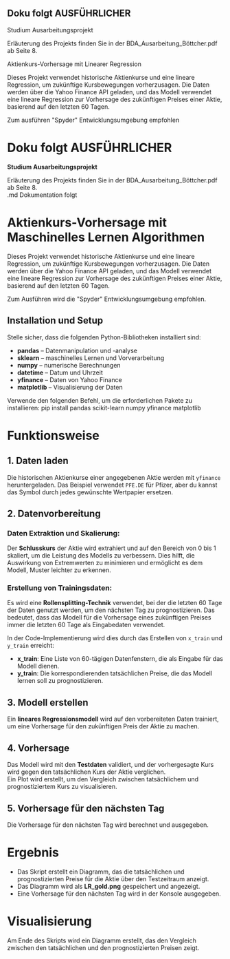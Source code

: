 ## Doku folgt AUSFÜHRLICHER
Studium Ausarbeitungsprojekt

Erläuterung des Projekts finden Sie in der BDA_Ausarbeitung_Böttcher.pdf ab Seite 8.

Aktienkurs-Vorhersage mit Linearer Regression

Dieses Projekt verwendet historische Aktienkurse und eine lineare Regression, um zukünftige Kursbewegungen vorherzusagen. Die Daten werden über die Yahoo Finance API geladen, und das Modell verwendet eine lineare Regression zur Vorhersage des zukünftigen Preises einer Aktie, basierend auf den letzten 60 Tagen.

Zum ausführen "Spyder" Entwicklungsumgebung empfohlen 

# Doku folgt AUSFÜHRLICHER  
**Studium Ausarbeitungsprojekt**

Erläuterung des Projekts finden Sie in der BDA_Ausarbeitung_Böttcher.pdf ab Seite 8.  
.md Dokumentation folgt

# Aktienkurs-Vorhersage mit Maschinelles Lernen Algorithmen

Dieses Projekt verwendet historische Aktienkurse und eine lineare Regression, um zukünftige Kursbewegungen vorherzusagen. Die Daten werden über die Yahoo Finance API geladen, und das Modell verwendet eine lineare Regression zur Vorhersage des zukünftigen Preises einer Aktie, basierend auf den letzten 60 Tagen.

Zum Ausführen wird die "Spyder" Entwicklungsumgebung empfohlen.

## Installation und Setup

Stelle sicher, dass die folgenden Python-Bibliotheken installiert sind:

- **pandas** – Datenmanipulation und -analyse  
- **sklearn** – maschinelles Lernen und Vorverarbeitung  
- **numpy** – numerische Berechnungen  
- **datetime** – Datum und Uhrzeit  
- **yfinance** – Daten von Yahoo Finance  
- **matplotlib** – Visualisierung der Daten  

Verwende den folgenden Befehl, um die erforderlichen Pakete zu installieren:
pip install pandas scikit-learn numpy yfinance matplotlib


# Funktionsweise

## 1. Daten laden
Die historischen Aktienkurse einer angegebenen Aktie werden mit `yfinance` heruntergeladen. Das Beispiel verwendet `PFE.DE` für Pfizer, aber du kannst das Symbol durch jedes gewünschte Wertpapier ersetzen.

## 2. Datenvorbereitung

### Daten Extraktion und Skalierung:
Der **Schlusskurs** der Aktie wird extrahiert und auf den Bereich von 0 bis 1 skaliert, um die Leistung des Modells zu verbessern. Dies hilft, die Auswirkung von Extremwerten zu minimieren und ermöglicht es dem Modell, Muster leichter zu erkennen.

### Erstellung von Trainingsdaten:
Es wird eine **Rollensplitting-Technik** verwendet, bei der die letzten 60 Tage der Daten genutzt werden, um den nächsten Tag zu prognostizieren. Das bedeutet, dass das Modell für die Vorhersage eines zukünftigen Preises immer die letzten 60 Tage als Eingabedaten verwendet.

In der Code-Implementierung wird dies durch das Erstellen von `x_train` und `y_train` erreicht:

- **x_train**: Eine Liste von 60-tägigen Datenfenstern, die als Eingabe für das Modell dienen.
- **y_train**: Die korrespondierenden tatsächlichen Preise, die das Modell lernen soll zu prognostizieren.

## 3. Modell erstellen
Ein **lineares Regressionsmodell** wird auf den vorbereiteten Daten trainiert, um eine Vorhersage für den zukünftigen Preis der Aktie zu machen.

## 4. Vorhersage
Das Modell wird mit den **Testdaten** validiert, und der vorhergesagte Kurs wird gegen den tatsächlichen Kurs der Aktie verglichen.  
Ein Plot wird erstellt, um den Vergleich zwischen tatsächlichem und prognostiziertem Kurs zu visualisieren.

## 5. Vorhersage für den nächsten Tag
Die Vorhersage für den nächsten Tag wird berechnet und ausgegeben.

# Ergebnis

- Das Skript erstellt ein Diagramm, das die tatsächlichen und prognostizierten Preise für die Aktie über den Testzeitraum anzeigt.
- Das Diagramm wird als **LR_gold.png** gespeichert und angezeigt.
- Eine Vorhersage für den nächsten Tag wird in der Konsole ausgegeben.

# Visualisierung
Am Ende des Skripts wird ein Diagramm erstellt, das den Vergleich zwischen den tatsächlichen und den prognostizierten Preisen zeigt.




